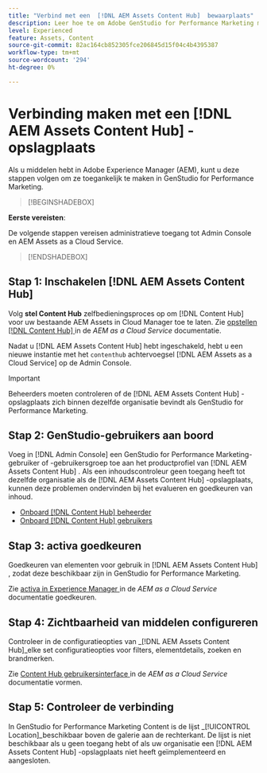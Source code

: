 ```yaml
---
title: "Verbind met een  [!DNL AEM Assets Content Hub]  bewaarplaats"
description: Leer hoe te om Adobe GenStudio for Performance Marketing met een Adobe Experience Manager (AEM) te verbinden  [!DNL Content Hub]  bewaarplaats en hefboomwerking bestaande goedgekeurde inhoud.
level: Experienced
feature: Assets, Content
source-git-commit: 82ac164cb852305fce206845d15f04c4b4395387
workflow-type: tm+mt
source-wordcount: '294'
ht-degree: 0%

---
```


# Verbinding maken met een [!DNL AEM Assets Content Hub] -opslagplaats

Als u middelen hebt in Adobe Experience Manager (AEM), kunt u deze stappen volgen om ze toegankelijk te maken in GenStudio for Performance Marketing.

>[!BEGINSHADEBOX]

**Eerste vereisten**:

De volgende stappen vereisen administratieve toegang tot Admin Console en AEM Assets as a Cloud Service.

>[!ENDSHADEBOX]

## Stap 1: Inschakelen [!DNL AEM Assets Content Hub]

Volg **stel Content Hub** zelfbedieningsproces op om [!DNL Content Hub] voor uw bestaande AEM Assets in Cloud Manager toe te laten. Zie [ opstellen  [!DNL Content Hub] ](https://experienceleague.adobe.com/en/docs/experience-manager-cloud-service/content/assets/content-hub/deploy-content-hub) in de _AEM as a Cloud Service_ documentatie.

Nadat u [!DNL AEM Assets Content Hub] hebt ingeschakeld, hebt u een nieuwe instantie met het `contenthub` achtervoegsel [!DNL AEM Assets as a Cloud Service] op de Admin Console.

>[!IMPORTANT]
>
>Beheerders moeten controleren of de [!DNL AEM Assets Content Hub] -opslagplaats zich binnen dezelfde organisatie bevindt als GenStudio for Performance Marketing.

## Stap 2: GenStudio-gebruikers aan boord

Voeg in [!DNL Admin Console] een GenStudio for Performance Marketing-gebruiker of -gebruikersgroep toe aan het productprofiel van [!DNL AEM Assets Content Hub] . Als een inhoudscontroleur geen toegang heeft tot dezelfde organisatie als de [!DNL AEM Assets Content Hub] -opslagplaats, kunnen deze problemen ondervinden bij het evalueren en goedkeuren van inhoud.

- [ Onboard  [!DNL Content Hub]  beheerder ](https://experienceleague.adobe.com/en/docs/experience-manager-cloud-service/content/assets/content-hub/deploy-content-hub#onboard-content-hub-administrator)
- [ Onboard  [!DNL Content Hub]  gebruikers ](https://experienceleague.adobe.com/en/docs/experience-manager-cloud-service/content/assets/content-hub/deploy-content-hub#onboard-content-hub-users)

## Stap 3: activa goedkeuren

Goedkeuren van elementen voor gebruik in [!DNL AEM Assets Content Hub] , zodat deze beschikbaar zijn in GenStudio for Performance Marketing.

Zie [ activa in Experience Manager ](https://experienceleague.adobe.com/en/docs/experience-manager-cloud-service/content/assets/dynamicmedia/dynamic-media-open-apis/approve-assets) in de _AEM as a Cloud Service_ documentatie goedkeuren.

## Stap 4: Zichtbaarheid van middelen configureren

Controleer in de configuratieopties van _[!DNL AEM Assets Content Hub]_elke set configuratieopties voor filters, elementdetails, zoeken en brandmerken.

Zie [ Content Hub gebruikersinterface ](https://experienceleague.adobe.com/en/docs/experience-manager-cloud-service/content/assets/content-hub/configure-content-hub-ui-options) in de _AEM as a Cloud Service_ documentatie vormen.

## Stap 5: Controleer de verbinding

In GenStudio for Performance Marketing Content is de lijst _[!UICONTROL Location]_beschikbaar boven de galerie aan de rechterkant. De lijst is niet beschikbaar als u geen toegang hebt of als uw organisatie een [!DNL AEM Assets Content Hub] -opslagplaats niet heeft geïmplementeerd en aangesloten.
